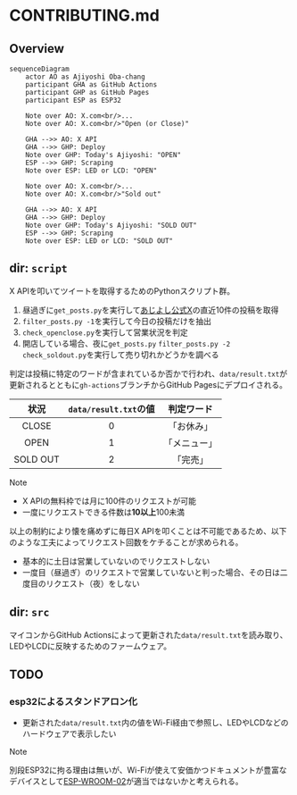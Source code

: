 # CONTRIBUTING.md

## Overview

```mermaid
sequenceDiagram
    actor AO as Ajiyoshi Oba-chang
    participant GHA as GitHub Actions
    participant GHP as GitHub Pages
    participant ESP as ESP32

    Note over AO: X.com<br/>...
    Note over AO: X.com<br/>"Open (or Close)"

    GHA -->> AO: X API
    GHA -->> GHP: Deploy
    Note over GHP: Today's Ajiyoshi: "OPEN"
    ESP -->> GHP: Scraping
    Note over ESP: LED or LCD: "OPEN"

    Note over AO: X.com<br/>...
    Note over AO: X.com<br/>"Sold out"

    GHA -->> AO: X API
    GHA -->> GHP: Deploy
    Note over GHP: Today's Ajiyoshi: "SOLD OUT"
    ESP -->> GHP: Scraping
    Note over ESP: LED or LCD: "SOLD OUT"
```

## dir: `script`

X APIを叩いてツイートを取得するためのPythonスクリプト群。

1. 昼過ぎに`get_posts.py`を実行して[あじよし公式X](https://x.com/ajiyoshiver2)の直近10件の投稿を取得
2. `filter_posts.py -1`を実行して今日の投稿だけを抽出
3. `check_openclose.py`を実行して営業状況を判定
4. 開店している場合、夜に`get_posts.py` `filter_posts.py -2` `check_soldout.py`を実行して売り切れかどうかを調べる

判定は投稿に特定のワードが含まれているか否かで行われ、`data/result.txt`が更新されるとともに`gh-actions`ブランチからGitHub Pagesにデプロイされる。

| 状況      | `data/result.txt`の値 | 判定ワード    |
|:---------:|:---------------------:|:-------------:|
| CLOSE     | 0                     | 「お休み」    |
| OPEN      | 1                     | 「メニュー」  |
| SOLD OUT  | 2                     | 「完売」      |

> [!NOTE]
> - X APIの無料枠では月に100件のリクエストが可能
> - 一度にリクエストできる件数は**10以上**100未満
> 
> 以上の制約により懐を痛めずに毎日X APIを叩くことは不可能であるため、以下のような工夫によってリクエスト回数をケチることが求められる。
>
> - 基本的に土日は営業していないのでリクエストしない
> - 一度目（昼過ぎ）のリクエストで営業していないと判った場合、その日は二度目のリクエスト（夜）をしない

## dir: `src`

マイコンからGitHub Actionsによって更新された`data/result.txt`を読み取り、LEDやLCDに反映するためのファームウェア。
 
## TODO

### esp32によるスタンドアロン化

- 更新された`data/result.txt`内の値をWi-Fi経由で参照し、LEDやLCDなどのハードウェアで表示したい

> [!NOTE]
> 別段ESP32に拘る理由は無いが、Wi-Fiが使えて安価かつドキュメントが豊富なデバイスとして[ESP-WROOM-02](https://akizukidenshi.com/catalog/g/g112236/)が適当ではないかと考えられる。